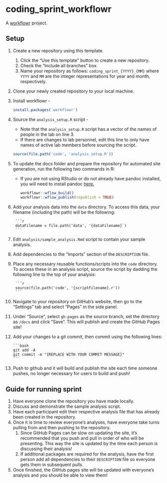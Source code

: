 # coding_sprint_workflowr

A [workflowr][] project.

[workflowr]: https://github.com/workflowr/workflowr

## Setup

1. Create a new repository using this template.
    1. Click the “Use this template” button to create a new repository.
    2. Check the “Include all branches” box.
    3. Name your repository as follows: `coding_sprint_{YYYY}_{MM}` where `YYYY` and `MM` are the integer representations for year and month, respectively.
2. Clone your newly created repository to your local machine.
3. Install workflowr - 

    ```r
    install.packages('workflowr')
    ```
    
4. Source the `analysis_setup.R` script - 
    - Note that the `analysis_setup.R` script has a vector of the names of people in the lab on line 3.
    - If there are changes to lab personnel, edit this line to only have names of active lab members before sourcing the script.

    ```r
    source(file.path('code', 'analysis_setup.R'))
    ```
    
5. To update the docs folder and prepare the repository for automated site generation, run the following two commands in R:
    - If you are not using RStudio or do not already have pandoc installed, you will need to install pandoc [here.](https://pandoc.org/installing.html)
    
        ```r
        workflowr::wflow_build()
        workflowr::wflow_publish(republish = TRUE)
        ```
        
    
    
6. Add your analysis data into the `data` directory. To access this data, your filename (including the path) will be the following:

        ```r
        dataFilename = file.path('data', '{dataFilename}`)
        ```

7. Edit `analysis/sample_analysis.Rmd` script to contain your sample analysis.
8. Add dependencies to the “Imports” section of the `DESCRIPTION` file.
9. Place any necessary reusable functions/scripts into the `code` directory. To access these in an analysis script, source the script by dadding the following line to the top of your analysis:

        ```r
        source(file.path('code', '{scriptFilename}.r'))
        ```

10. Navigate to your repository on GitHub’s website, then go to the “Settings” tab and select “Pages” in the side panel.
11. Under “Source”, select `gh-pages` as the source branch, set the directory as `/docs` and click “Save”. This will publish and create the GitHub Pages site!
12. Add your changes to a git commit, then commit using the following lines:

        ```bash
        git add -A
        git commit -m "{REPLACE WITH YOUR COMMIT MESSAGE}"
        ```

13. Push to github and it will build and publish the site each time someone pushes, no longer necessary for users to build and push!

## Guide for running sprint

1. Have everyone clone the repository you have made locally.
2. Discuss and demonstrate the sample analysis script.
3. Have each participant edit their respective analysis file that has already been created in the repository.
4. Once it is time to review everyone’s analyses, have everyone take turns pulling from and then pushing to the repository. 
    1. Since GitHub Pages can be slow on updating the site, it’s recommended that you push and pull in order of who will be presenting. This way the site is updated by the time each person is discussing their analysis!
    2. If additional packages are required for the analysis, have the first person add all dependencies to their `DESCRIPTION` file so everyone gets them in subsequent pulls.
5. Once finished, the GitHub pages site will be updated with everyone’s analysis and you should be able to view them!
